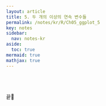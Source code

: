 ```yaml
---
layout: article
title: 5. 두 개의 이상의 연속 변수들
permalink: /notes/kr/R/Ch05_ggplot_5
key: notes
sidebar:
  nav: notes-kr
aside:
  toc: true
mermaid: true
mathjax: true
---
```








<br><br><br>
끝🙂
<br><br><br>